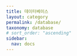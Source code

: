 ```yaml
---
title: 데이터베이스
layout: category
permalink: /database/
taxonomy: database
# sort_order: "ascending"
sidebar:
  nav: docs
---
```

